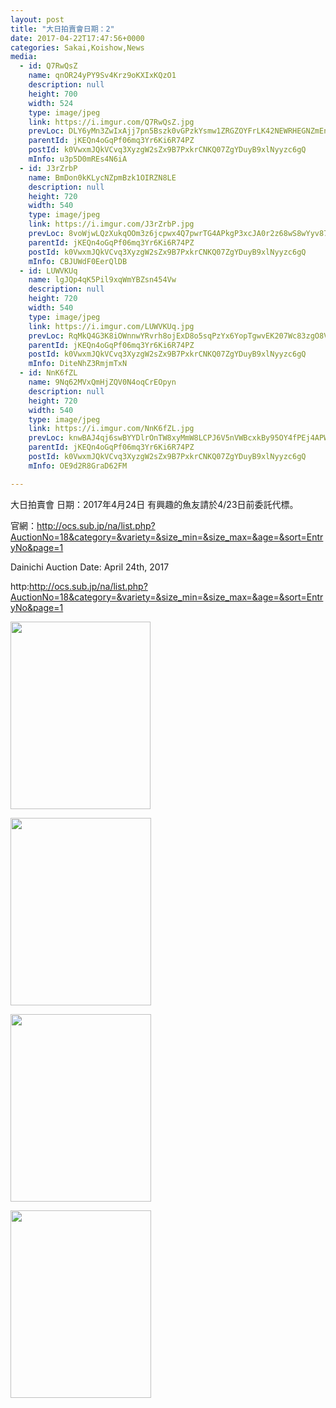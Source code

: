 ```yaml
---
layout: post
title: "大日拍賣會日期：2" 
date: 2017-04-22T17:47:56+0000 
categories: Sakai,Koishow,News 
media:
  - id: Q7RwQsZ
    name: qnOR24yPY9Sv4Krz9oKXIxKQzO1
    description: null
    height: 700
    width: 524
    type: image/jpeg
    link: https://i.imgur.com/Q7RwQsZ.jpg
    prevLoc: DLY6yMn3ZwIxAjj7pn5Bszk0vGPzkYsmw1ZRGZOYFrLK42NEWRHEGNZmEnE3TNg3JprKKrFNrWJXM9BEcWNl64mkJzILl6q2OE6NtBZG93Pl3NSXKqAQk2W5F0pY1B0RRGTyWBx9jo94HJKQgv7Q7JfQOJNg3gmMSR2g10AL2Vfrp8JDqzx9hpGOAJM1yjsAqmvxkWzjt3LvEMznP9UWXpo0gjGmFploD1x5AJSg3NDYYRkySXjE71Q
    parentId: jKEQn4oGqPf06mq3Yr6Ki6R74PZ
    postId: k0VwxmJQkVCvq3XyzgW2sZx9B7PxkrCNKQ07ZgYDuyB9xlNyyzc6gQ
    mInfo: u3p5D0mREs4N6iA
  - id: J3rZrbP
    name: BmDon0kKLycNZpmBzk1OIRZN8LE
    description: null
    height: 720
    width: 540
    type: image/jpeg
    link: https://i.imgur.com/J3rZrbP.jpg
    prevLoc: 8voWjwLQzXukqOOm3z6jcpwx4Q7pwrTG4APkgP3xcJA0r2z68wS8wYyv878xI8w9k6GpV1uZgG0KDzO4hOjPWEZ6N0iJQ5GkqEKGUk7Q4XJ1ZRsPxXx9KlZJTGyAQk33qGiDAR5KvMnOsoKoP7qNj4FQEZY098BqcgzJAg028qfWjjANYgO0tJW1EvvqwwUzlOLj9wKxT93OAOR3p7iZOWWzW0BRcp7Ny5n4NJI8OXEYKD7jCRqjOOwEqGilw8158ZNGHxy
    parentId: jKEQn4oGqPf06mq3Yr6Ki6R74PZ
    postId: k0VwxmJQkVCvq3XyzgW2sZx9B7PxkrCNKQ07ZgYDuyB9xlNyyzc6gQ
    mInfo: CBJUWdF0EerQlDB
  - id: LUWVKUq
    name: lgJQp4qK5Pil9xqWmYBZsn454Vw
    description: null
    height: 720
    width: 540
    type: image/jpeg
    link: https://i.imgur.com/LUWVKUq.jpg
    prevLoc: RqMkQ4G3K8iOWnnwYRvrh8ojExD8o5sqPzYx6YopTgwvEK207Wc83zgO8V86IjyKoWPLkDTRyGXlvm9ZU785zPXgGpHP5zPpx3p9clEgjmL48msVnRwp7WvMTGWOwRXVo7Hnk1L3qGlrcRWmymK01jhp14x9DOv9cDolmDExA2FqKK6oRBkjfR3Qw99g7puQOlQv2W2vtKVkKPJE9GCB45Lvkx2mS5WM1wA3orsEDPMp32N7F2P0ywM4Y8S5wAXRVpJxsKz
    parentId: jKEQn4oGqPf06mq3Yr6Ki6R74PZ
    postId: k0VwxmJQkVCvq3XyzgW2sZx9B7PxkrCNKQ07ZgYDuyB9xlNyyzc6gQ
    mInfo: DiteNhZ3RmjmTxN
  - id: NnK6fZL
    name: 9Nq62MVxQmHjZQV0N4oqCrEOpyn
    description: null
    height: 720
    width: 540
    type: image/jpeg
    link: https://i.imgur.com/NnK6fZL.jpg
    prevLoc: knwBAJ4qj6swBYYDlrOnTW8xyMmW8LCPJ6V5nVWBcxkBy95OY4fPEj4APWP8cgNG3r1Bkvi4EMyYKW9xc1DgLv7jYNcwZDngXP2lTXxpKmREVZhglXPYgxXlU1NxDp988ziWmoz6Wz8vUzGWkA51VqUN736o0LP6CxQqgx9wjosmVV3G9xy5S32JowwxnnHVEn1Kg6Awun78yJvqQwUMBMYVyE87uvKEmNlZ00C4k2Xkwx0jt6X3nl7gM8CNZqrE0wVkt57
    parentId: jKEQn4oGqPf06mq3Yr6Ki6R74PZ
    postId: k0VwxmJQkVCvq3XyzgW2sZx9B7PxkrCNKQ07ZgYDuyB9xlNyyzc6gQ
    mInfo: OE9d2R8GraD62FM

---
```


大日拍賣會
日期：2017年4月24日
有興趣的魚友請於4/23日前委託代標。

官網：http://ocs.sub.jp/na/list.php?AuctionNo=18&category=&variety=&size_min=&size_max=&age=&sort=EntryNo&page=1

Dainichi Auction
Date: April 24th, 2017

http:http://ocs.sub.jp/na/list.php?AuctionNo=18&category=&variety=&size_min=&size_max=&age=&sort=EntryNo&page=1


<a href="https://i.imgur.com/Q7RwQsZ.jpg"><img src="https://i.imgur.com/Q7RwQsZ.jpg" height="300" width="224" /></a> 

 
<a href="https://i.imgur.com/J3rZrbP.jpg"><img src="https://i.imgur.com/J3rZrbP.jpg" height="300" width="225" /></a> 

 
<a href="https://i.imgur.com/LUWVKUq.jpg"><img src="https://i.imgur.com/LUWVKUq.jpg" height="300" width="225" /></a> 

 
<a href="https://i.imgur.com/NnK6fZL.jpg"><img src="https://i.imgur.com/NnK6fZL.jpg" height="300" width="225" /></a> 
 
